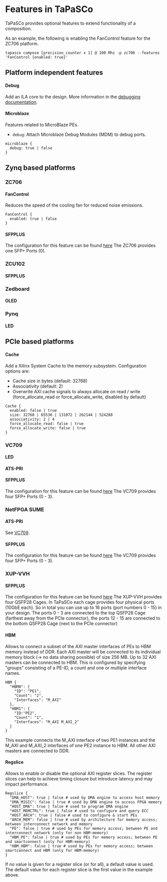 Features in TaPaSCo
===================

TaPaSCo provides optional features to extend functionality of a composition.

As an example, the following is enabling the FanControl feature for the ZC706
platform.

```
tapasco compose [precision_counter x 1] @ 100 Mhz -p zc706 --features 'FanControl {enabled: true}'
```

## Platform independent features

#### Debug
Add an ILA core to the design. More information in the [debugging documentation](debugging.md).

#### Microblaze
Features related to MicroBlaze PEs.

* `debug`: Attach Microblaze Debug Modules (MDM) to debug ports.

```
microblaze {
  debug: true | false
}
```

## Zynq based platforms

### ZC706

#### FanControl
Reduces the speed of the cooling fan for reduced noise emissions.
```
FanControl {
  enabled: true | false
}
```

#### SFPPLUS
The configuration for this feature can be found [here](sfpplus.md)
The ZC706 provides one SFP+ Ports (0).

### ZCU102

#### SFPPLUS

### Zedboard

#### OLED

### Pynq

#### LED

## PCIe based platforms

#### Cache
Add a Xilinx System Cache to the memory subsystem. Configuration options are:
* Cache size in bytes (default: 32768)
* Associativity (default: 2)
* Overwrite AXI cache signals to always allocate on read / write (force_allocate_read or force_allocate_write, disabled by default)
```
Cache {
  enabled: false | true
  size: 32768 | 65536 | 131072 | 262144 | 524288
  associativity: 2 | 4
  force_allocate_read: false | true
  force_allocate_write: false | true
}
```

### VC709

#### LED

#### ATS-PRI

#### SFPPLUS
The configuration for this feature can be found [here](sfpplus.md)
The VC709 provides four SFP+ Ports (0 - 3).

### NetFPGA SUME

#### ATS-PRI
See [VC709](#VC709).

#### SFPPLUS
The configuration for this feature can be found [here](sfpplus.md)
The VC709 provides four SFP+ Ports (0 - 3).

### XUP-VVH

#### SFPPLUS
The configuration for this feature can be found [here](sfpplus.md)
The XUP-VVH provides four QSFP28 Cages. In TaPaSCo each cage provides four physical ports (10GbE each).
So in total you can use up to 16 ports (port numbers 0 - 15) in your design.
The ports 0 - 3 are connected to the top QSFP28 Cage (farthest away from the PCIe connector),
the ports 12 - 15 are connected to the bottom QSFP28 Cage (next to the PCIe connector)

#### HBM
Allows to connect a subset of the AXI master interfaces of PEs to HBM memory instead of DDR. Each AXI master will be connected to its individual memory block (-> no data sharing possible) of size 256 MB. Up to 32 AXI masters can be connected to HBM. This is configured by specifying "groups" consisting of a PE-ID, a count and one or multiple interface names.

```
HBM {
  "HBM0": {
  	"ID": "PE1",
  	"Count": "2",
  	"Interfaces": "M_AXI"
  },
  "HBM1": {
  	"ID:"PE2",
  	"Count": "1",
  	"Interfaces": "M_AXI M_AXI_2"
  }
}
```

This example connects the M_AXI interface of two PE1 instances and the M_AXI and M_AXI_2 interfaces of one PE2 instance to HBM. All other AXI masters are connected to DDR.

#### Regslice
Allows to enable or disable the optional AXI register slices. The register slices can help to achieve timing closure but introduce latency and may impact performance.

```
Regslice {
  "DMA_HOST": true | false # used by DMA engine to access host memory
  "DMA_MIGIC": false | true # used by DMA engine to access FPGA memory
  "HOST_DMA": true | false # used to program DMA engine
  "HOST_MEMCTRL": true | false # used to configure and query ECC
  "HOST_ARCH": true | false # used to configure & start PEs
  "ARCH_MEM": false | true # used by architecture for memory access; between interconnect network and memory
  "PE": false | true # used by PEs for memory access; between PE and interconnect network (only for non HBM-memory)
  "HBM_PE": false | true # used by PEs for memory access; between PE and smartconnect (only for HBM-memory)
  "HBM_HBM": false | true # used by PEs for memory access; between smartconnect and HBM (only for HBM-memory)
}
```
If no value is given for a register slice (or for all), a default value is used. The default value for each register slice is the first value in the example above.
